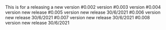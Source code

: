 This is for a releasing a new version #0.002 version
                                      #0.003 version
                                      #0.004 version new release
                                      #0.005 version new release 30/6/2021
                                      #0.006 version new release 30/6/2021
                                      #0.007 version new release 30/6/2021
                                      #0.008 version new release 30/6/2021
